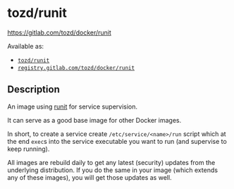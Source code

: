 # tozd/runit

<https://gitlab.com/tozd/docker/runit>

Available as:

- [`tozd/runit`](https://hub.docker.com/r/tozd/runit)
- [`registry.gitlab.com/tozd/docker/runit`](https://gitlab.com/tozd/docker/runit/container_registry)

## Description

An image using [runit](http://smarden.org/runit/) for service supervision.

It can serve as a good base image for other Docker images.

In short, to create a service create `/etc/service/<name>/run` script which at the end
`exec`s into the service executable you want to run (and supervise to keep running).

All images are rebuild daily to get any latest (security) updates from
the underlying distribution.
If you do the same in your image (which extends any of these images), you will
get those updates as well.

